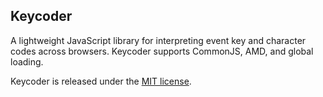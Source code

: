 ## Keycoder

A lightweight JavaScript library for interpreting event key and character codes across browsers. Keycoder supports CommonJS, AMD, and global loading.

Keycoder is released under the [MIT license](https://github.com/nbeach/keycoder/blob/master/LICENSE).
